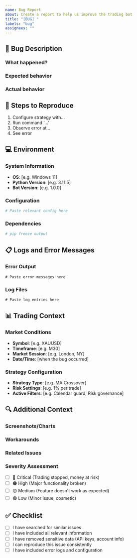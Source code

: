 ```yaml
---
name: Bug Report
about: Create a report to help us improve the trading bot
title: "[BUG] "
labels: "bug"
assignees: ""
---
```


## 🐛 Bug Description

### What happened?

<!-- A clear and concise description of what the bug is -->

### Expected behavior

<!-- A clear and concise description of what you expected to happen -->

### Actual behavior

<!-- A clear and concise description of what actually happened -->

## 🔄 Steps to Reproduce

1. Configure strategy with...
2. Run command '...'
3. Observe error at...
4. See error

## 💻 Environment

### System Information

- **OS**: [e.g. Windows 11]
- **Python Version**: [e.g. 3.11.5]
- **Bot Version**: [e.g. 1.0.0]

### Configuration

<!-- Paste relevant configuration (remove sensitive data) -->

```yaml
# Paste relevant config here
```

### Dependencies

<!-- Run `pip freeze` and paste output -->

```bash
# pip freeze output
```

## 📋 Logs and Error Messages

### Error Output

```
# Paste error messages here
```

### Log Files

<!-- Attach or paste relevant log entries -->

```
# Paste log entries here
```

## 📊 Trading Context

### Market Conditions

- **Symbol**: [e.g. XAUUSD]
- **Timeframe**: [e.g. M30]
- **Market Session**: [e.g. London, NY]
- **Date/Time**: [when the bug occurred]

### Strategy Configuration

- **Strategy Type**: [e.g. MA Crossover]
- **Risk Settings**: [e.g. 1% per trade]
- **Active Filters**: [e.g. Calendar guard, Risk governance]

## 🔍 Additional Context

### Screenshots/Charts

<!-- Add screenshots of charts, error dialogs, or relevant UI -->

### Workarounds

<!-- Any temporary workarounds you've found -->

### Related Issues

<!-- Link to any related issues -->

### Severity Assessment

- [ ] 🔴 Critical (Trading stopped, money at risk)
- [ ] 🟠 High (Major functionality broken)
- [ ] 🟡 Medium (Feature doesn't work as expected)
- [ ] 🟢 Low (Minor issue, cosmetic)

## ✅ Checklist

- [ ] I have searched for similar issues
- [ ] I have included all relevant information
- [ ] I have removed sensitive data (API keys, account info)
- [ ] I can reproduce this issue consistently
- [ ] I have included error logs and configuration
